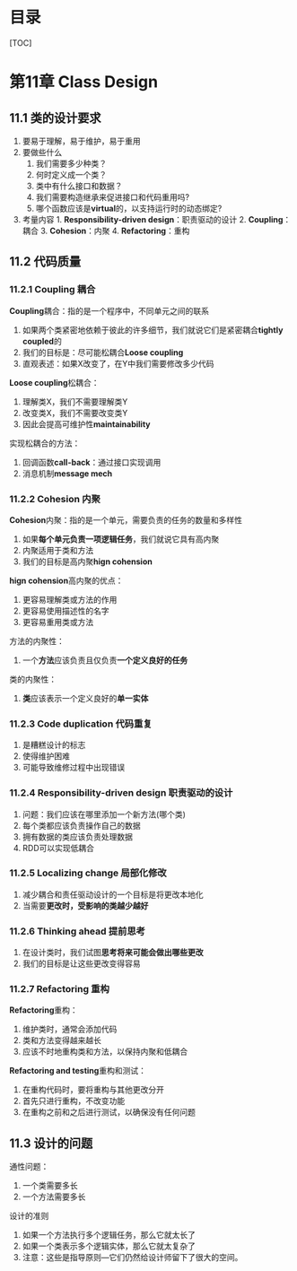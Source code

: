 # 目录

[TOC]

# 第11章	Class Design

## 11.1	类的设计要求

1.   要易于理解，易于维护，易于重用
2.   要做些什么
     1.   我们需要多少种类？
     2.   何时定义成一个类？
     3.   类中有什么接口和数据？
     4.   我们需要构造继承来促进接口和代码重用吗?
     5.   哪个函数应该是**virtual**的，以支持运行时的动态绑定?
3.    考量内容
     1.   **Responsibility-driven design**：职责驱动的设计
     2.   **Coupling**：耦合
     3.   **Cohesion**：内聚
     4.   **Refactoring**：重构

## 11.2	代码质量

### 11.2.1	Coupling 耦合

**Coupling**耦合：指的是一个程序中，不同单元之间的联系

1.   如果两个类紧密地依赖于彼此的许多细节，我们就说它们是紧密耦合**tightly coupled**的
2.   我们的目标是：尽可能松耦合**Loose coupling**
3.   直观表述：如果X改变了，在Y中我们需要修改多少代码

**Loose coupling**松耦合：

1.   理解类X，我们不需要理解类Y
2.   改变类X，我们不需要改变类Y
3.   因此会提高可维护性**maintainability**

实现松耦合的方法：

1.   回调函数**call-back**：通过接口实现调用
2.   消息机制**message mech**

### 11.2.2	Cohesion 内聚

**Cohesion**内聚：指的是一个单元，需要负责的任务的数量和多样性

1.   如果**每个单元负责一项逻辑任务**，我们就说它具有高内聚
2.   内聚适用于类和方法
3.   我们的目标是高内聚**hign cohension**

**hign cohension**高内聚的优点：

1.   更容易理解类或方法的作用
2.   更容易使用描述性的名字
3.   更容易重用类或方法

方法的内聚性：

1.   一个**方法**应该负责且仅负责**一个定义良好的任务**

类的内聚性：

1.   **类**应该表示一个定义良好的**单一实体**

### 11.2.3	Code duplication 代码重复

1.   是糟糕设计的标志
2.   使得维护困难
3.   可能导致维修过程中出现错误

### 11.2.4	Responsibility-driven design 职责驱动的设计

1.   问题：我们应该在哪里添加一个新方法(哪个类)
2.   每个类都应该负责操作自己的数据
3.   拥有数据的类应该负责处理数据
4.   RDD可以实现低耦合

### 11.2.5	Localizing change 局部化修改

1.   减少耦合和责任驱动设计的一个目标是将更改本地化
2.   当需要**更改时，受影响的类越少越好**

### 11.2.6	Thinking ahead 提前思考

1.   在设计类时，我们试图**思考将来可能会做出哪些更改**
2.   我们的目标是让这些更改变得容易

### 11.2.7	Refactoring 重构

**Refactoring**重构：

1.   维护类时，通常会添加代码
2.   类和方法变得越来越长
3.   应该不时地重构类和方法，以保持内聚和低耦合

**Refactoring and testing**重构和测试：

1.   在重构代码时，要将重构与其他更改分开
2.   首先只进行重构，不改变功能
3.   在重构之前和之后进行测试，以确保没有任何问题

## 11.3	设计的问题

通性问题：

1.   一个类需要多长
2.   一个方法需要多长

设计的准则

1.   如果一个方法执行多个逻辑任务，那么它就太长了
2.   如果一个类表示多个逻辑实体，那么它就太复杂了
3.   注意：这些是指导原则—它们仍然给设计师留下了很大的空间。

